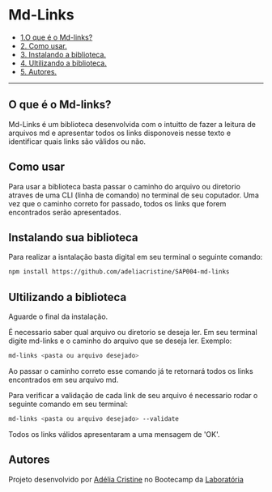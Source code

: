 # Md-Links

* [1.O que é o Md-links?](#1-O-que-é-o-Md-links?)
* [2. Como usar.](#2-Como-usar)
* [3. Instalando a biblioteca.](#3-Instalando-a-biblioteca)
* [4. Ultilizando a biblioteca.](#4-Ultilizando-a-biblioteca)
* [5. Autores.](#5-Autores)
***

## O que é o Md-links?
Md-Links é um biblioteca desenvolvida com o intuitto de fazer a leitura de arquivos md e apresentar todos os links disponoveis nesse texto e identificar quais links são vãlidos ou não.

## Como usar
Para usar a biblioteca basta passar o caminho do arquivo ou diretorio atraves de uma CLI (linha de comando) no terminal de seu coputador. 
Uma vez que o caminho correto for passado, todos os links que forem encontrados serão apresentados.

## Instalando sua biblioteca
Para realizar a isntalação basta digital em seu terminal o seguinte comando:

```sh
npm install https://github.com/adeliacristine/SAP004-md-links
```
## Ultilizando a biblioteca

Aguarde o final da instalação.

É necessario saber qual arquivo ou diretorio se deseja ler.
Em seu terminal digite md-links e o caminho do arquivo que se deseja ler.
Exemplo:

```sh
md-links <pasta ou arquivo desejado>
```
Ao passar o caminho correto esse comando já te retornará todos os links encontrados em seu arquivo md.

Para verificar a validação de cada link de seu arquivo é necessario rodar o seguinte comando em seu terminal:

```sh
md-links <pasta ou arquivo desejado> --validate
```
Todos os links válidos apresentaram a uma mensagem de 'OK'.

## Autores
Projeto desenvolvido por [Adélia Cristine](https://github.com/adeliacristine) no Bootecamp da [Laboratória](https://github.com/laboratoria)


